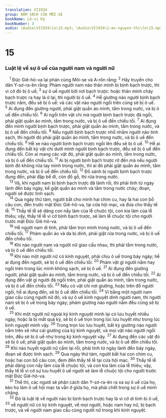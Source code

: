```yaml
---
translation: VI1934
group: NĂM SÁCH CỦA MÔI-SE
bookName: Lê-vi Ký 
bookNumber: 3
audio: \Audio\VI1934\le\15.mp3; \Audio\VI1934\1-ms-nguyen-thi\le\15.mp3
---
```


<div class="title"><h1>15</h1><h3>Luật lệ về sự ô uế của người nam và người nữ</h3></div>
<span class="verse le_15_1"> <sup>1</sup> Đức Giê-hô-va lại phán cùng Môi-se và A-rôn rằng: </span>
<span class="verse le_15_2"><sup>2</sup> Hãy truyền cho dân Y-sơ-ra-ên rằng: Phàm người nam nào thân mình bị bịnh bạch trược, thì vì cớ đó bị ô uế; </span>
<span class="verse le_15_3"><sup>3</sup> sự ô uế người bởi nơi bạch trược: hoặc thân mình chảy bạch trược ra hay là ứ lại, thì người bị ô uế. </span>
<span class="verse le_15_4"><sup>4</sup> Hễ giường nào người bịnh bạch trược nằm, đều sẽ bị ô uế: và các vật nào người ngồi trên cũng sẽ bị ô uế. </span>
<span class="verse le_15_5"><sup>5</sup> Ai đụng đến giường người, phải giặt quần áo mình, tắm trong nước, và bị ô uế đến chiều tối. </span>
<span class="verse le_15_6"><sup>6</sup> Ai ngồi trên vật chi mà người bịnh bạch trược đã ngồi, phải giặt quần áo mình, tắm trong nước, và bị ô uế đến chiều tối. </span>
<span class="verse le_15_7"><sup>7</sup> Ai đụng đến mình người bịnh bạch trược, phải giặt quần áo mình, tắm trong nước, và bị ô uế đến chiều tối. </span>
<span class="verse le_15_8"><sup>8</sup> Nếu người bịnh bạch trược nhổ nhằm người nào tinh sạch, thì người đó phải giặt quần áo mình, tắm trong nước, và bị ô uế đến chiều tối. </span>
<span class="verse le_15_9"><sup>9</sup> Hễ xe nào người bịnh bạch trược ngồi lên đều sẽ bị ô uế. </span>
<span class="verse le_15_10"><sup>10</sup> Hễ ai đụng đến bất kỳ vật chi dưới mình người bịnh bạch trược, đều sẽ bị ô uế đến chiều tối. Còn ai mang các vật đó, phải giặt quần áo mình, tắm trong nước, và bị ô uế đến chiều tối. </span>
<span class="verse le_15_11"><sup>11</sup> Ai bị người bịnh bạch trược rờ đến mà nếu người bịnh đó không rửa tay mình trong nước, thì ai đó phải giặt quần áo mình, tắm trong nước, và bị ô uế đến chiều tối. </span>
<span class="verse le_15_12"><sup>12</sup> Đồ sành bị người bịnh bạch trược đụng đến, phải đập bể đi, còn đồ gỗ, thì rửa trong nước. <br/></span>
<span class="verse le_15_13"> <sup>13</sup> Vả, khi người nam bị bịnh bạch trược đã lành rồi, thì phải tính từ ngày lành đến bảy ngày, kế giặt quần áo mình và tắm trong nước chảy; đoạn, người sẽ được tinh sạch. <br/></span>
<span class="verse le_15_14"> <sup>14</sup> Qua ngày thứ tám, người bắt cho mình hai chim cu, hay là hai con bồ câu con, đến trước mặt Đức Giê-hô-va, tại cửa hội mạc, và đưa cho thầy tế lễ. </span>
<span class="verse le_15_15"><sup>15</sup> Thầy tế lễ sẽ dâng con nầy làm của lễ chuộc tội, con kia làm của lễ thiêu; vậy, thầy tế lễ vì cớ bịnh bạch trược, sẽ làm lễ chuộc tội cho người trước mặt Đức Giê-hô-va. <br/></span>
<span class="verse le_15_16"> <sup>16</sup> Hễ người nam di tinh, phải tắm trọn mình trong nước, và bị ô uế đến chiều tối. </span>
<span class="verse le_15_17"><sup>17</sup> Phàm quần áo và da bị dính, phải giặt rửa trong nước, và bị ô uế đến chiều tối. <br/></span>
<span class="verse le_15_18"> <sup>18</sup> Khi nào người nam và người nữ giao cấu nhau, thì phải tắm trong nước, và bị ô uế đến chiều tối. <br/></span>
<span class="verse le_15_19"> <sup>19</sup> Khi nào một người nữ có kinh nguyệt, phải chịu ô uế trong bảy ngày; hễ ai đụng đến người, sẽ bị ô uế đến chiều tối. </span>
<span class="verse le_15_20"><sup>20</sup> Phàm vật gì người nằm hay ngồi trên trong lúc mình không sạch, sẽ bị ô uế. </span>
<span class="verse le_15_21"><sup>21</sup> Ai đụng đến giường người, phải giặt quần áo mình, tắm trong nước, và bị ô uế đến chiều tối. </span>
<span class="verse le_15_22"><sup>22</sup> Ai đụng đến vật gì người đã ngồi trên, phải giặt quần áo mình, tắm trong nước, và bị ô uế đến chiều tối. </span>
<span class="verse le_15_23"><sup>23</sup> Nếu có vật chi nơi giường, hoặc trên đồ người ngồi, hễ ai đụng đến, sẽ bị ô uế đến chiều tối. </span>
<span class="verse le_15_24"><sup>24</sup> Ví bằng một người nam giao cấu cùng người nữ đó, và sự ô uế kinh nguyệt dính người nam, thì người nam sẽ bị ô uế trong bảy ngày; phàm giường nào người nằm đều cũng sẽ bị ô uế. <br/></span>
<span class="verse le_15_25"> <sup>25</sup> Khi một người nữ ngoài kỳ kinh nguyệt mình lại có lưu huyết nhiều ngày, hoặc là bị mất quá kỳ, sẽ bị ô uế trọn trong lúc lưu huyết như trong lúc kinh nguyệt mình vậy. </span>
<span class="verse le_15_26"><sup>26</sup> Trong trọn lúc lưu huyết, bất kỳ giường nào người nằm trên sẽ như cái giường của kỳ kinh nguyệt, và mọi vật nào người ngồi trên, đều sẽ bị ô uế như trong kỳ kinh nguyệt vậy. </span>
<span class="verse le_15_27"><sup>27</sup> Ai đụng đến các vật đó sẽ bị ô uế; phải giặt quần áo mình, tắm trong nước, và bị ô uế đến chiều tối. </span>
<span class="verse le_15_28"><sup>28</sup> Khi nào huyết người nữ cầm lại rồi, phải tính từ ngày lành đến bảy ngày, đoạn sẽ được tinh sạch. </span>
<span class="verse le_15_29"><sup>29</sup> Qua ngày thứ tám, người bắt hai con chim cu, hoặc hai con bồ câu con, đem đến thầy tế lễ tại cửa hội mạc. </span>
<span class="verse le_15_30"><sup>30</sup> Thầy tế lễ phải dâng con nầy làm của lễ chuộc tội, và con kia làm của lễ thiêu; vậy, thầy tế lễ vì cớ sự lưu huyết ô uế người sẽ làm lễ chuộc tội cho người trước mặt Đức Giê-hô-va. <br/></span>
<span class="verse le_15_31"> <sup>31</sup> Thế thì, các ngươi sẽ phân cách dân Y-sơ-ra-ên ra xa sự ô uế của họ, kẻo họ làm ô uế hội mạc ta vẫn ở giữa họ, mà phải chết trong sự ô uế mình chăng. <br/></span>
<span class="verse le_15_32"> <sup>32</sup> Đó là luật lệ về người nào bị bịnh bạch trược hay là vì cớ di tinh bị ô uế, </span>
<span class="verse le_15_33"><sup>33</sup> về người nữ có kỳ kinh nguyệt, về mọi người, hoặc nam hay nữ, bị bạch trược, và về người nam giao cấu cùng người nữ trong khi kinh nguyệt. <br/></span>
